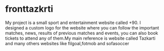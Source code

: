 # fronttazkrti
My project is a small sport and entertainment website called +90. I designed a custom logo for the website where you can follow the important matches, news, results of previous matches and events, you can also book tickets to attend any of them.My main reference is website called Tazkarti and many others websites like filgoal,fotmob and sofasoccer
